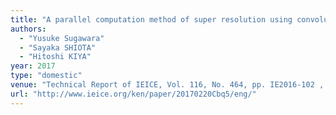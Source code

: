 ```yaml
---
title: "A parallel computation method of super resolution using convolutional neural networks "
authors:
  - "Yusuke Sugawara"
  - "Sayaka SHIOTA"
  - "Hitoshi KIYA"
year: 2017
type: "domestic"
venue: "Technical Report of IEICE, Vol. 116, No. 464, pp. IE2016-102 , 札幌市北区, 2017-02-20."
url: "http://www.ieice.org/ken/paper/20170220Cbq5/eng/"
---
```

